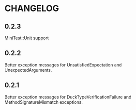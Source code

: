 # CHANGELOG

## 0.2.3

MiniTest::Unit support

## 0.2.2

Better exception messages for UnsatisfiedExpectation and UnexpectedArguments.

## 0.2.1

Better exception messages for DuckTypeVerificationFailure and MethodSignatureMismatch exceptions.

